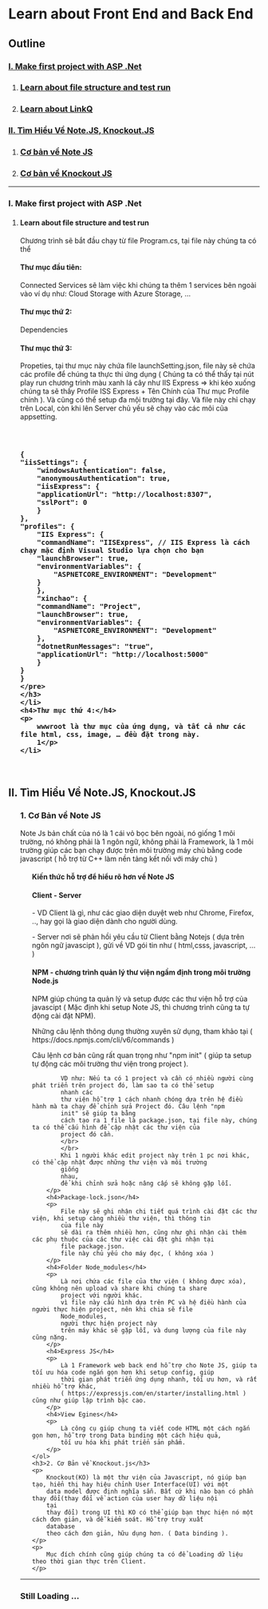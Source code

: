 <h1>Learn about Front End and Back End</h1>
<h2>Outline</h2>
<h3><a href="#Section1">I. Make first project with ASP .Net
    </a></h3>
<ol>
    <li>
        <h3><a href="#Section2">Learn about file structure and test run
            </a></h3>
    </li>
    <li>
        <h3><a href="#Section3">Learn about LinkQ
            </a></h3>
    </li>
</ol>
<h3><a href="#Section2">II. Tìm Hiểu Về Note.JS, Knockout.JS
    </a></h3>
<ol>
    <li>
        <h3><a href="#Section2">Cơ bản về Note JS</a></h3>
    </li>
    <li>
        <h3><a href="#Section3">Cơ bản về Knockout JS
            </a></h3>
    </li>
</ol>
<hr>
</hr>
<h3>I. Make first project with ASP .Net</h3>
<ol>
    <li>
        <h4>Learn about file structure and test run
    </li>
    <div id="user-content-section1" dir="auto">
        Chương trình sẽ bắt đầu chạy từ file Program.cs, tại file này chúng ta có thể
    </div>
    <h4>Thư mục đầu tiên:</h4>
    <p> Connected Services sẽ làm việc khi chúng ta thêm 1 services bên ngoài vào ví dụ như: Cloud Storage with Azure
        Storage, …
    </p>
    <h4>Thư mục thứ 2:</h4>
    <p>
        Dependencies
    </p>
    <h4>Thư mục thứ 3:</h4>
    <p>
        Propeties, tại thư mục này chứa file launchSetting.json, file này sẽ chứa các profile để chúng ta thực thi ứng
        dụng ( Chúng ta có thể thấy tại nút play run chương trình màu xanh lá cây như IIS Express => khi kéo xuống chúng
        ta sẽ thấy Profile ISS Express + Tên Chính của Thư mục Profile chính ). Và cũng có thể setup đa mội trường tại
        đây. Và file này chỉ chạy trên Local, còn khi lên Server chủ yếu sẽ chạy vào các môi của appsetting.
    </p>
    <h3>
        <pre>

    {
    "iisSettings": {
        "windowsAuthentication": false,
        "anonymousAuthentication": true,
        "iisExpress": {
        "applicationUrl": "http://localhost:8307",
        "sslPort": 0
        }
    },
    "profiles": {
        "IIS Express": {
        "commandName": "IISExpress", // IIS Express là cách chạy mặc định Visual Studio lựa chọn cho bạn
        "launchBrowser": true,
        "environmentVariables": {
            "ASPNETCORE_ENVIRONMENT": "Development"
        }
        },
        "xinchao": {
        "commandName": "Project",
        "launchBrowser": true,
        "environmentVariables": {
            "ASPNETCORE_ENVIRONMENT": "Development"
        },
        "dotnetRunMessages": "true",
        "applicationUrl": "http://localhost:5000"
        }
    }
    }
    </pre>
    </h3>
    </li>
    <h4>Thư mục thứ 4:</h4>
    <p>
        wwwroot là thư mục của ứng dụng, và tất cả như các file html, css, image, … đều đặt trong này.
        1</p>
    </li>

</ol>
<h2>II. Tìm Hiểu Về Note.JS, Knockout.JS</h2>
<ol>
    <h3>1. Cơ Bản về Note JS</h3>
    Note Js bản chất của nó là 1 cái vỏ bọc bên ngoài, nó giống 1 môi trường, nó không phải là 1 ngôn ngữ, không phải là
    Framework, là 1 môi trường giúp các bạn chạy được trên môi trường máy chủ bằng code javascript ( hỗ trợ từ C++ làm
    nền tảng kết nối với máy chủ )
    <ol>
        <h4>Kiến thức hỗ trợ để hiểu rõ hơn về Note JS</h4>
        <h4>Client - Server</h4>
        <p>
            - VD Client là gì, như các giao diện duyệt web như Chrome, Firefox, .., hay gọi là giao diện dành cho
            người dùng.
        </p>
        <p>
            - Server nơi sẽ phản hồi yêu cầu từ Client bằng Notejs ( dựa trên ngôn ngữ javascipt ), gửi về VD gói tin
            như (
            html,csss, javascript, … )
        </p>
        <h4>NPM - chương trình quản lý thư viện ngầm định trong môi trường Node.js</h4>
        <p>
            NPM giúp chúng ta quản lý và setup được các thư viện hỗ trợ của javascipt ( Mặc định khi setup Note JS, thì
            chương trình
            cũng ta tự động cài đặt NPM).
        </p>
        <p>
            Những câu lệnh thông dụng thường xuyên sử dụng, tham khảo tại ( https://docs.npmjs.com/cli/v6/commands )
        </p>
        <p>
            Câu lệnh cơ bản cũng rất quan trọng như "npm init" ( giúp ta setup tự động các môi trường thư viện trong
            project ).

            VD như: Nếu ta có 1 project và cần có nhiều người cùng phát triển trên project đó, làm sao ta có thể setup
            nhanh các
            thư viện hỗ trợ 1 cách nhanh chóng dựa trên hệ điều hành mà ta chạy để chỉnh sửa Project đó. Câu lệnh "npm
            init" sẽ giúp ta bằng
            cách tạo ra 1 file là package.json, tại file này, chúng ta có thể cấu hình để cập nhật các thư viện của
            project đó cần.
            </br>
            </br>
            Khi 1 người khác edit project này trên 1 pc nơi khác, có thể cập nhật được những thư viện và môi trường
            giống
            nhau,
            để khi chỉnh sửa hoặc nâng cấp sẽ không gặp lỗi.
        </p>
        <h4>Package-lock.json</h4>
        <p>
            File này sẽ ghi nhận chi tiết quá trình cài đặt các thư viện, khi setup càng nhiều thư viện, thì thông tin
            của file này
            sẽ dài ra thêm nhiều hơn, cũng như ghi nhận cài thêm các phụ thuộc của các thư việc cài đặt ghi nhận tại
            file package.json.
            file này chủ yếu cho máy đọc, ( không xóa )
        </p>
        <h4>Folder Node_modules</h4>
        <p>
            Là nơi chứa các file của thư viện ( không được xóa), cũng không nên upload và share khi chúng ta share
            project với người khác.
            vì file này cấu hình dựa trên PC và hệ điều hành của người thực hiện project, nên khi chia sẽ file
            Node_modules,
            người thực hiện project này
            trên máy khác sẽ gặp lỗi, và dung lượng của file này cũng nặng.
        </p>
        <h4>Express JS</h4>
        <p>
            Là 1 Framework web back end hỗ trợ cho Note JS, giúp ta tối ưu hóa code ngắn gọn hơn khi setup config, giúp
            thời gian phát triển ứng dụng nhanh, tối ưu hơn, và rất nhiều hỗ trợ khác,
            ( https://expressjs.com/en/starter/installing.html ) cũng như giúp lập trình bậc cao.
        </p>
        <h4>View Egines</h4>
        <p>
            Là công cụ giúp chung ta viết code HTML một cách ngắn gọn hơn, hỗ trợ trong Data binding một cách hiệu quả,
            tối ưu hóa khi phát triển sản phẩm.
        </p>
    </ol>
    <h3>2. Cơ Bản về Knockout.js</h3>
    <p>
        Knockout(KO) là một thư viện của Javascript, nó giúp bạn tạo, hiển thị hay hiệu chỉnh User Interface(UI) với một
        data model được định nghĩa sẵn. Bất cứ khi nào bạn có phần thay đổi(thay đổi về action của user hay dữ liệu nội
        tại
        thay đổi) trong UI thì KO có thể giúp bạn thực hiện nó một cách đơn giản, và dễ kiểm soát. Hỗ trợ truy xuất
        database
        theo cách đơn giản, hữu dụng hơn. ( Data binding ).
    </p>
    <p>
        Mục đích chính cũng giúp chúng ta có để Loading dữ liệu theo thời gian thực trên Client.
    </p>
</ol>
<hr>
</hr>
<h3>Still Loading ...</h3>
